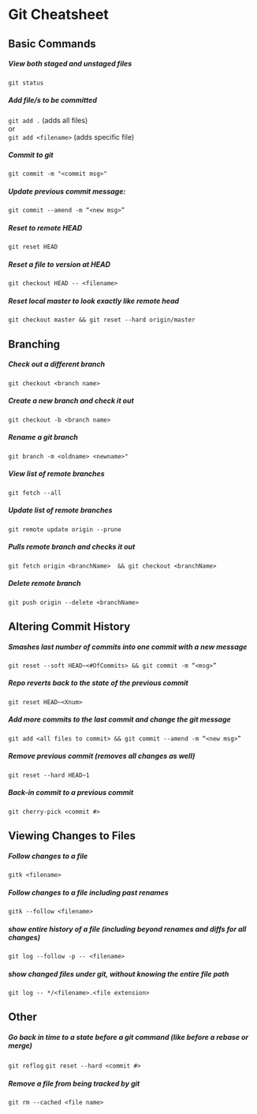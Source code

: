 # Git Cheatsheet



## Basic Commands

##### View both staged and unstaged files
`git status`

##### Add file/s to be committed
`git add .` (adds all files) <br>
or  <br>
`git add <filename>` (adds specific file) <br>

##### Commit to git
`git commit -m "<commit msg>"`

##### Update previous commit message: 
`git commit --amend -m “<new msg>”`

##### Reset to remote HEAD
`git reset HEAD`

##### Reset a file to version at HEAD
`git checkout HEAD -- <filename>`

##### Reset local master to look exactly like remote head
`git checkout master && git reset --hard origin/master`



## Branching

##### Check out a different branch
`git checkout <branch name>`

##### Create a new branch and check it out
`git checkout -b <branch name>`

##### Rename a git branch
`git branch -m <oldname> <newname>"`

##### View list of remote branches
`git fetch --all`

##### Update list of remote branches
`git remote update origin --prune`

##### Pulls remote branch and checks it out
`git fetch origin <branchName>	&& git checkout <branchName>`

##### Delete remote branch
`git push origin --delete <branchName>`



## Altering Commit History

##### Smashes last number of commits into one commit with a new message
`git reset --soft HEAD~<#OfCommits> && git commit -m “<msg>”`

##### Repo reverts back to the state of the previous commit
`git reset HEAD~<Xnum>`                  

##### Add more commits to the last commit and change the git message
`git add <all files to commit> && git commit --amend -m “<new msg>”`

##### Remove previous commit (removes all changes as well)
`git reset --hard HEAD~1`

##### Back-in commit to a previous commit
`git cherry-pick <commit #>`



## Viewing Changes to Files
##### Follow changes to a file
`gitk <filename>`

##### Follow changes to a file including past renames
`gitk --follow <filename>`

##### show entire history of a file (including beyond renames and diffs for all changes)
`git log --follow -p -- <filename>`

##### show changed files under git, without knowing the entire file path
`git log -- */<filename>.<file extension>`



## Other
##### Go back in time to a state before a git command (like before a rebase or merge)
`git reflog`
`git reset --hard <commit #>`

##### Remove a file from being tracked by git
`git rm --cached <file name>`

